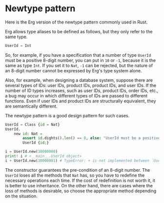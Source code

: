 # Newtype pattern

Here is the Erg version of the newtype pattern commonly used in Rust.

Erg allows type aliases to be defined as follows, but they only refer to the same type.

```python
UserId = Int
```

So, for example, if you have a specification that a number of type `UserId` must be a positive 8-digit number, you can put in `10` or `-1`, because it is the same as type `Int`. If you set it to `Nat`, `-1` can be rejected, but the nature of an 8-digit number cannot be expressed by Erg's type system alone.

Also, for example, when designing a database system, suppose there are several types of IDs: user IDs, product IDs, product IDs, and user IDs. If the number of ID types increases, such as user IDs, product IDs, order IDs, etc., a bug may occur in which different types of IDs are passed to different functions. Even if user IDs and product IDs are structurally equivalent, they are semantically different.

The newtype pattern is a good design pattern for such cases.

```python
UserId = Class {id = Nat}
UserId.
    new id: Nat =
        assert id.dights().len() == 8, else: "UserId must be a positive number with length 8"
        UserId {id;}

i = UserId.new(10000000)
print! i # <__main__.UserId object>
i + UserId.new(10000001) # TypeError: + is not implemented between `UserId` and `UserId
```

The constructor guarantees the pre-condition of an 8-digit number.
The `UserId` loses all the methods that `Nat` has, so you have to redefine the necessary operations each time.
If the cost of redefinition is not worth it, it is better to use inheritance. On the other hand, there are cases where the loss of methods is desirable, so choose the appropriate method depending on the situation.
